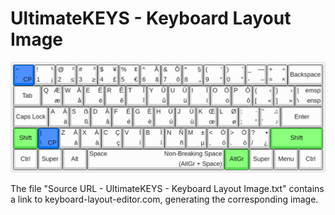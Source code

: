 # UltimateKEYS - Keyboard Layout Image

![UltimateKEYS - Keyboard Layout Image](UltimateKEYS%20-%20Keyboard%20Layout%20Image.png)

The file "Source URL - UltimateKEYS - Keyboard Layout Image.txt" contains a link to keyboard-layout-editor.com, generating the corresponding image.
